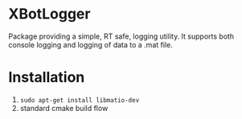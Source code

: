 # XBotLogger
Package providing a simple, RT safe, logging utility. It supports both console logging and logging of data to a .mat file.

# Installation
1) `sudo apt-get install libmatio-dev`
2) standard cmake build flow
